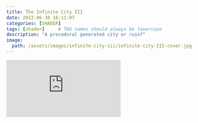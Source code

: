 ```yaml
---
title: The Infinite City III
date: 2022-06-30 16:11:07 
categories: [SHADER]
tags: [shader]     # TAG names should always be lowercase
description: "A procedural generated city or ruin?"
image:
  path: /assets/images/infinite-city-iii/infinite-city-III-cover.jpg
---
```

<html>
<iframe  frameborder="0" src="https://www.shadertoy.com/embed/NddBDM?gui=false&paused=false&muted=false" allowfullscreen></iframe>
</html>

<script> fetch('https://fancyzero.cn/'+encodeURIComponent(window.location.pathname), { method: 'GET' });</script>
